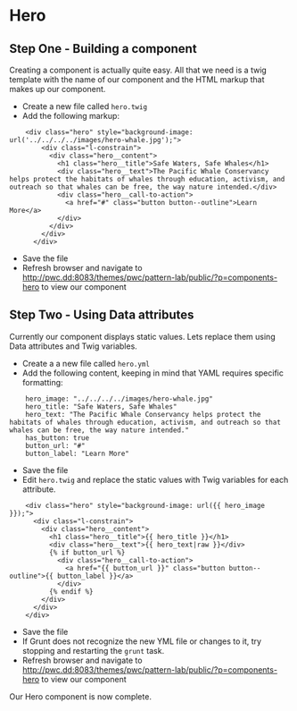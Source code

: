 # Hero

## Step One - Building a component

Creating a component is actually quite easy.  All that we need is a twig template with the name of our component and the HTML markup that makes up our component.

- Create a new file called `hero.twig`
- Add the following markup:

```
    <div class="hero" style="background-image: url('../../../../images/hero-whale.jpg');">
        <div class="l-constrain">
          <div class="hero__content">
            <h1 class="hero__title">Safe Waters, Safe Whales</h1>
            <div class="hero__text">The Pacific Whale Conservancy helps protect the habitats of whales through education, activism, and outreach so that whales can be free, the way nature intended.</div>
            <div class="hero__call-to-action">
              <a href="#" class="button button--outline">Learn More</a>
            </div>
          </div>
        </div>
      </div>
```

- Save the file
- Refresh browser and navigate to http://pwc.dd:8083/themes/pwc/pattern-lab/public/?p=components-hero to view our component
## Step Two - Using Data attributes

Currently our component displays static values.  Lets replace them using Data attributes and Twig variables.


- Create a a new file called `hero.yml`
- Add the following content, keeping in mind that YAML requires specific formatting:

```
    hero_image: "../../../../images/hero-whale.jpg"
    hero_title: "Safe Waters, Safe Whales"
    hero_text: "The Pacific Whale Conservancy helps protect the habitats of whales through education, activism, and outreach so that whales can be free, the way nature intended."
    has_button: true
    button_url: "#"
    button_label: "Learn More"
```

- Save the file
- Edit `hero.twig` and replace the static values with Twig variables for each attribute.

```
    <div class="hero" style="background-image: url({{ hero_image }});">
      <div class="l-constrain">
        <div class="hero__content">
          <h1 class="hero__title">{{ hero_title }}</h1>
          <div class="hero__text">{{ hero_text|raw }}</div>
          {% if button_url %}
            <div class="hero__call-to-action">
              <a href="{{ button_url }}" class="button button--outline">{{ button_label }}</a>
            </div>
          {% endif %}
        </div>
      </div>
    </div>
```

- Save the file
- If Grunt does not recognize the new YML file or changes to it, try stopping and restarting the `grunt` task.
- Refresh browser and navigate to http://pwc.dd:8083/themes/pwc/pattern-lab/public/?p=components-hero to view our component

Our Hero component is now complete.
